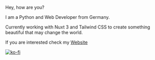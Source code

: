 Hey, how are you?

I am a Python and Web Developer from Germany.

Currently working with Nuxt 3 and Tailwind CSS to create something beautiful that may change the world.

If you are interested check my [Website](https://www.janikrabenstein.de)

[![ko-fi](https://ko-fi.com/img/githubbutton_sm.svg)](https://ko-fi.com/janikrabenstein)
